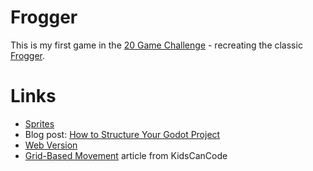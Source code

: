 # Frogger

This is my first game in the [20 Game Challenge](https://20_games_challenge.gitlab.io/challenge/) - recreating
the classic [Frogger](https://en.wikipedia.org/wiki/Frogger).

# Links

* [Sprites](https://www.spriters-resource.com/arcade/frogger/sheet/11067)
* Blog post: [How to Structure Your Godot Project](https://new.pythonforengineers.com/blog/how-to-structure-your-godot-project-so-you-dont-get-confused/)
* [Web Version](https://froggerclassic.appspot.com/)
* [Grid-Based Movement](https://kidscancode.org/godot_recipes/4.x/2d/grid_movement/index.html) article from KidsCanCode

